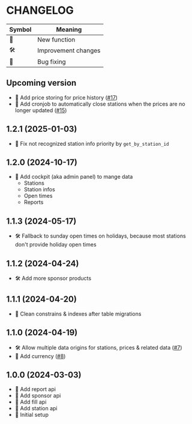 CHANGELOG
=========

| Symbol | Meaning             |
|--------|---------------------|
| 🌟     | New function        |
| 🛠     | Improvement changes |
| 🐞     | Bug fixing          |

## Upcoming version ##

- 🌟 Add price storing for price history ([#17](https://github.com/tankste/backend/issues/17))
- 🌟 Add cronjob to automatically close stations when the prices are no longer updated ([#15](https://github.com/tankste/backend/issues/15))

## 1.2.1 (2025-01-03) ##

- 🐞 Fix not recognized station info priority by `get_by_station_id`

## 1.2.0 (2024-10-17) ##

- 🌟 Add cockpit (aka admin panel) to mange data
    - Stations
    - Station infos
    - Open times
    - Reports

## 1.1.3 (2024-05-17) ##

- 🛠 Fallback to sunday open times on holidays, because most stations don't provide holiday open times

## 1.1.2 (2024-04-24) ##

- 🛠 Add more sponsor products

## 1.1.1 (2024-04-20) ##

- 🐞 Clean constrains & indexes after table migrations

## 1.1.0 (2024-04-19) ##

- 🛠 Allow multiple data origins for stations, prices & related data ([#7](https://github.com/tankste/backend/issues/7))
- 🌟 Add currency ([#8](https://github.com/tankste/backend/issues/8))

## 1.0.0 (2024-03-03) ##

* 🌟 Add report api
* 🌟 Add sponsor api
* 🌟 Add fill api
* 🌟 Add station api
* 🌟 Initial setup

